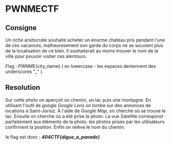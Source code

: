 # PWNMECTF

## Consigne
Un riche arsitocrate souhaite acheter un énorme chateau pris pendant l'une de ces vacances, malheuresement son garde du corps ne se souvient plus de la localisation de ce bien. Il souhaiterait au moins trouver le nom de la ville pour pouvoir visiter ces alentours.

Flag : PWNME{city_name} ( en lowercase - les espaces deviennent des underscores "_" )

## Resolution
 
Sur cette photo on aperçoit un chemin, un lac puis une montagne.
En utilisant l'outil de google _Google Lens_ on tombe sur des annonces de locations à Saint-Jorioz.
À l'aide de _Google Map_, on cherche où se trouve le lac.
Ensuite on cherche où a été prise la photo.
La vue Satellite correspond parfaitement aux éléments de la photo. les photos prises par les utilisateurs confirment la position.
Enfin on relève le nom du chemin.

le flag est donc : **_404CTF{digue_a_panade}_**
